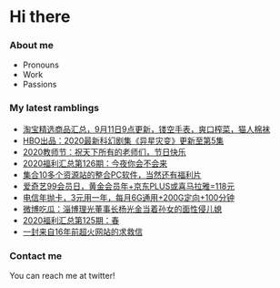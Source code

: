 # Hi there 

### About me
- Pronouns
- Work
- Passions 

### My latest ramblings
<!-- BLOGPOSTS:START -->
- [淘宝精选商品汇总，9月11日9点更新，镂空手表，爽口榨菜，猫人棉袜](https://fuliba2020.net/99.html)
- [HBO出品：2020最新科幻剧集《异星灾变》更新至第5集](https://fuliba2020.net/raised-by-wolves.html)
- [2020教师节：祝天下所有的老师们，节日快乐](https://fuliba2020.net/vdd-xxx.html)
- [2020福利汇总第126期：今夜你会不会来](https://fuliba2020.net/2020126.html)
- [集合10多个资源站的整合PC软件，当然还有福利片](https://fuliba2020.net/zyplayer.html)
- [爱奇艺99会员日，黄金会员年+京东PLUS或喜马拉雅=118元](https://fuliba2020.net/iqiyi.html)
- [电信年抛卡，3元用一年，每月6G通用+200G定向+100分钟](https://fuliba2020.net/telecom-card.html)
- [微博吃瓜：淄博理光董事长杨光金当着孙女的面性侵儿媳](https://fuliba2020.net/liguang.html)
- [2020福利汇总第125期：春](https://fuliba2020.net/2020125.html)
- [一封来自16年前超火网站的求救信](https://fuliba2020.net/18p.html)
<!-- BLOGPOSTS:END -->

### Contact me
You can reach me at twitter!
